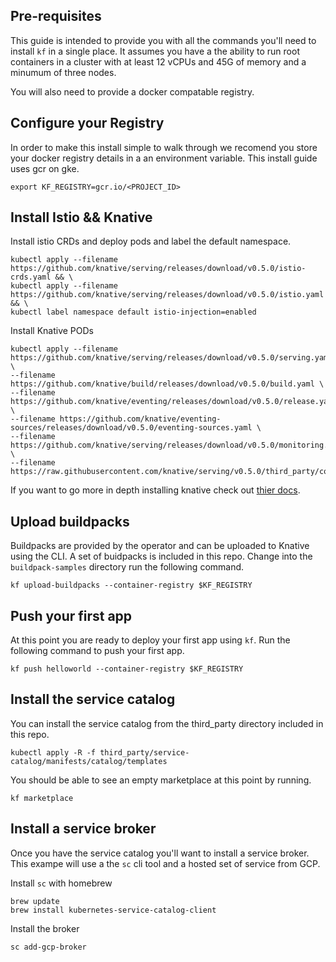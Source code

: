 
## Pre-requisites

This guide is intended to provide you with all the commands you'll
need to install `kf` in a single place. It assumes you have a the 
ability to run root containers in a cluster with at least 12 vCPUs 
and 45G of memory and a minumum of three nodes.

You will also need to provide a docker compatable registry. 

## Configure your Registry
In order to make this install simple to walk through we recomend you 
store your docker registry details in a an environment variable. This
install guide uses gcr on gke. 

```
export KF_REGISTRY=gcr.io/<PROJECT_ID>
```

## Install Istio && Knative

Install istio CRDs and deploy pods and label the default namespace. 
```
kubectl apply --filename https://github.com/knative/serving/releases/download/v0.5.0/istio-crds.yaml && \
kubectl apply --filename https://github.com/knative/serving/releases/download/v0.5.0/istio.yaml && \
kubectl label namespace default istio-injection=enabled
```


Install Knative PODs
```
kubectl apply --filename https://github.com/knative/serving/releases/download/v0.5.0/serving.yaml \
--filename https://github.com/knative/build/releases/download/v0.5.0/build.yaml \
--filename https://github.com/knative/eventing/releases/download/v0.5.0/release.yaml \
--filename https://github.com/knative/eventing-sources/releases/download/v0.5.0/eventing-sources.yaml \
--filename https://github.com/knative/serving/releases/download/v0.5.0/monitoring.yaml \
--filename https://raw.githubusercontent.com/knative/serving/v0.5.0/third_party/config/build/clusterrole.yaml
```

If you want to go more in depth installing knative check out [thier docs](knative).


## Upload buildpacks
Buildpacks are provided by the operator and can be uploaded to Knative using the
CLI. A set of buidpacks is included in this repo. Change into the `buildpack-samples`
directory run the following command. 

```
kf upload-buildpacks --container-registry $KF_REGISTRY
```

## Push your first app
At this point you are ready to deploy your first app using `kf`. Run the following command 
to push your first app. 

```
kf push helloworld --container-registry $KF_REGISTRY
```

## Install the service catalog
You can install the service catalog from the third_party directory included 
in this repo. 

```
kubectl apply -R -f third_party/service-catalog/manifests/catalog/templates
```

You should be able to see an empty marketplace at this point by running.

```
kf marketplace
```

## Install a service broker
Once you have the service catalog you'll want to install a service
broker. This exampe will use a the `sc` cli tool and a hosted 
set of service from GCP.

Install `sc` with homebrew
```
brew update
brew install kubernetes-service-catalog-client
```

Install the broker
```
sc add-gcp-broker
```

[knative]: https://github.com/knative/docs/tree/master/docs/install